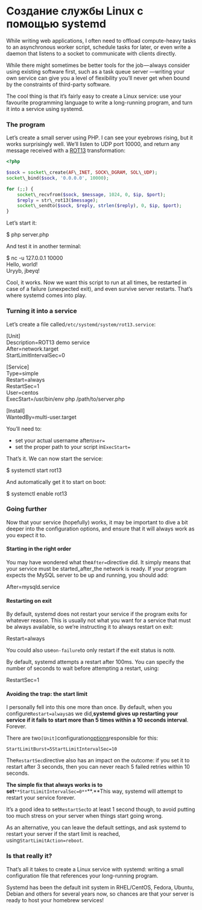 # Создание службы Linux с помощью systemd

While writing web applications, I often need to offload compute-heavy tasks to an asynchronous worker script, schedule tasks for later, or even write a daemon that listens to a socket to communicate with clients directly.

While there might sometimes be better tools for the job — always consider using existing software first, such as a task queue server —writing your own service can give you a level of flexibility you’ll never get when bound by the constraints of third-party software.

The cool thing is that it’s fairly easy to create a Linux service: use your favourite programming language to write a long-running program, and turn it into a service using systemd.

### The program

Let’s create a small server using PHP. I can see your eyebrows rising, but it works surprisingly well. We’ll listen to UDP port 10000, and return any message received with a [ROT13](https://en.wikipedia.org/wiki/ROT13) transformation:

```php
<?php

$sock = socket\_create(AF\_INET, SOCK\_DGRAM, SOL\_UDP);
socket\_bind($sock, '0.0.0.0', 10000);

for (;;) {
    socket\_recvfrom($sock, $message, 1024, 0, $ip, $port);
    $reply = str\_rot13($message);
    socket\_sendto($sock, $reply, strlen($reply), 0, $ip, $port);
}
```

Let’s start it:

$ php server.php

And test it in another terminal:

$ nc -u 127.0.0.1 10000  
Hello, world!  
Uryyb, jbeyq!

Cool, it works. Now we want this script to run at all times, be restarted in case of a failure (unexpected exit), and even survive server restarts. That’s where systemd comes into play.

### Turning it into a service

Let’s create a file called`/etc/systemd/system/rot13.service`:

\[Unit\]  
Description=ROT13 demo service  
After=network.target  
StartLimitIntervalSec=0

\[Service\]  
Type=simple  
Restart=always  
RestartSec=1  
User=centos  
ExecStart=/usr/bin/env php /path/to/server.php  
  
\[Install\]  
WantedBy=multi-user.target

You’ll need to:

*   set your actual username after`User=`
*   set the proper path to your script in`ExecStart=`

That’s it. We can now start the service:

$ systemctl start rot13

And automatically get it to start on boot:

$ systemctl enable rot13

### Going further

Now that your service (hopefully) works, it may be important to dive a bit deeper into the configuration options, and ensure that it will always work as you expect it to.

#### Starting in the right order

You may have wondered what the`After=`directive did. It simply means that your service must be started_after_the network is ready. If your program expects the MySQL server to be up and running, you should add:

After=mysqld.service

#### Restarting on exit

By default, systemd does not restart your service if the program exits for whatever reason. This is usually not what you want for a service that must be always available, so we’re instructing it to always restart on exit:

Restart=always

You could also use`on-failure`to only restart if the exit status is not`0`.

By default, systemd attempts a restart after 100ms. You can specify the number of seconds to wait before attempting a restart, using:

RestartSec=1

#### Avoiding the trap: the start limit

I personally fell into this one more than once. By default, when you configure`Restart=always`as we did,**systemd gives up restarting your service if it fails to start more than 5 times within a 10 seconds interval**. Forever.

There are two`[Unit]`configuration[options](https://www.freedesktop.org/software/systemd/man/systemd.unit.html#StartLimitIntervalSec=)responsible for this:

```
StartLimitBurst=5StartLimitIntervalSec=10
```

The`RestartSec`directive also has an impact on the outcome: if you set it to restart after 3 seconds, then you can never reach 5 failed retries within 10 seconds.

**The simple fix that always works is to set**`**StartLimitIntervalSec=0**`**.**This way, systemd will attempt to restart your service forever.

It’s a good idea to set`RestartSec`to at least 1 second though, to avoid putting too much stress on your server when things start going wrong.

As an alternative, you can leave the default settings, and ask systemd to restart your server if the start limit is reached, using`StartLimitAction=reboot`.

### Is that really it?

That’s all it takes to create a Linux service with systemd: writing a small configuration file that references your long-running program.

Systemd has been the default init system in RHEL/CentOS, Fedora, Ubuntu, Debian and others for several years now, so chances are that your server is ready to host your homebrew services!